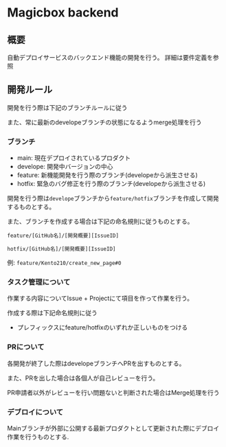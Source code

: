 # Magicbox backend

## 概要
自動デプロイサービスのバックエンド機能の開発を行う。
詳細は要件定義を参照

## 開発ルール
開発を行う際は下記のブランチルールに従う

また、常に最新のdevelopeブランチの状態になるようmerge処理を行う
### ブランチ
- main: 現在デプロイされているプロダクト
- develope: 開発中バージョンの中心
- feature: 新機能開発を行う際のブランチ(developeから派生させる)
- hotfix: 緊急のバグ修正を行う際のブランチ(developeから派生させる)

開発を行う際は`develope`ブランチから`feature/hotfix`ブランチを作成して開発するものとする。

また、ブランチを作成する場合は下記の命名規則に従うものとする。

`feature/[GitHub名]/[開発概要][IssueID]`

`hotfix/[GitHub名]/[開発概要][IssueID]`

例: `feature/Kento210/create_new_page#0`

### タスク管理について
作業する内容についてIssue + Projectにて項目を作って作業を行う。

作成する際は下記命名規則に従う
- プレフィックスにfeature/hotfixのいずれか正しいものをつける

### PRについて
各開発が終了した際はdevelopeブランチへPRを出すものとする。

また、PRを出した場合は各個人が自己レビューを行う。

PR申請者以外がレビューを行い問題ないと判断された場合はMerge処理を行う

### デブロイについて
Mainブランチが外部に公開する最新プロダクトとして更新された際にデブロイ作業を行うものとする.